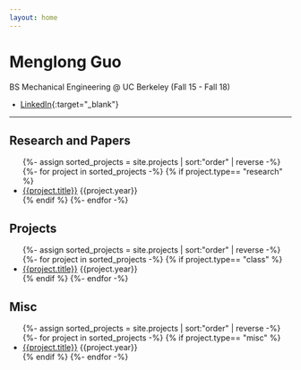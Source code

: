 ```yaml
---
layout: home
---
```


# Menglong Guo
BS Mechanical Engineering @ UC Berkeley (Fall 15 - Fall 18)
<br />
<span id="email"></span>


&nbsp;&bull;&nbsp;
[LinkedIn](https://www.linkedin.com/in/menglong-guo-268aab175/){:target="_blank"}

----

## Research and Papers
<ul>
{%- assign sorted_projects = site.projects | sort:"order" | reverse -%}
{%- for project in sorted_projects -%}
  {% if project.type== "research" %}
  	<li>
    	<a href="{{project.url | relative_url}}">{{project.title}}</a>
    	<time datetime="{{project.year}}">{{project.year}}</time>
  	</li>
  {% endif %}
{%- endfor -%}
</ul>

## Projects
<ul>
{%- assign sorted_projects = site.projects | sort:"order" | reverse -%}
{%- for project in sorted_projects -%}
  {% if project.type== "class" %}
  	<li>
    	<a href="{{project.url | relative_url}}">{{project.title}}</a>
    	<time datetime="{{project.year}}">{{project.year}}</time>
  	</li>
  {% endif %}
{%- endfor -%}
</ul>

## Misc
<ul>
{%- assign sorted_projects = site.projects | sort:"order" | reverse -%}
{%- for project in sorted_projects -%}
  {% if project.type== "misc" %}
    <li>
      <a href="{{project.url | relative_url}}">{{project.title}}</a>
      <time datetime="{{project.year}}">{{project.year}}</time>
    </li>
  {% endif %}
{%- endfor -%}
</ul>


<script>
$(function() {
    var email = '';
    email += 'm.guo';
    email += '@berkeley.edu';
    // $('#email').attr('href', 'mailto:' + email);
    $('#email').text(email);
});
</script>

